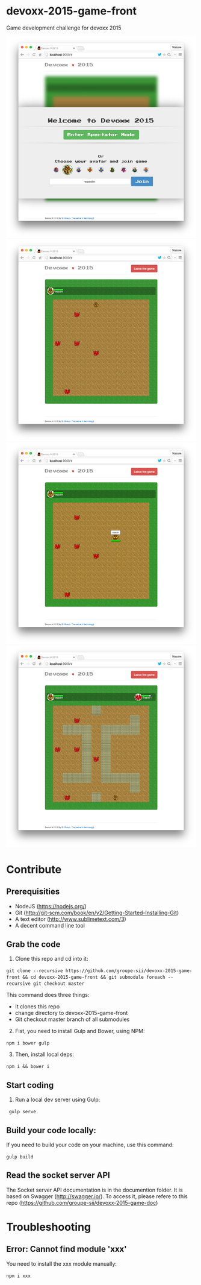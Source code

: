 # devoxx-2015-game-front
Game development challenge for devoxx 2015

![Alt text](screenshots/1.png?raw=true "Devoxx ♥ 2015")
![Alt text](screenshots/2.png?raw=true "Devoxx ♥ 2015")
![Alt text](screenshots/3.png?raw=true "Devoxx ♥ 2015")
![Alt text](screenshots/4.png?raw=true "Devoxx ♥ 2015")

# Contribute

## Prerequisities

- NodeJS (https://nodejs.org/)
- Git (http://git-scm.com/book/en/v2/Getting-Started-Installing-Git)
- A text editor (http://www.sublimetext.com/3)
- A decent command line tool

## Grab the code

1) Clone this repo and cd into it:

```git clone --recursive https://github.com/groupe-sii/devoxx-2015-game-front && cd devoxx-2015-game-front && git submodule foreach --recursive git checkout master```

This command does three things:
- It clones this repo
- change directory to devoxx-2015-game-front
- Git checkout master branch of all submodules

2) Fist, you need to install Gulp and Bower, using NPM:

```npm i bower gulp```

3) Then, install local deps:

```npm i && bower i```

## Start coding

1) Run a local dev server using Gulp:

``` gulp serve```

## Build your code locally:

If you need to build your code on your machine, use this command:

```gulp build```

## Read the socket server API

The Socket server API documentation is in the documention folder. It is based on Swagger (http://swagger.io/). 
To access it, please refere to this repo (https://github.com/groupe-sii/devoxx-2015-game-doc)

# Troubleshooting
## Error: Cannot find module 'xxx'
You need to install the xxx module manually:

```npm i xxx```

